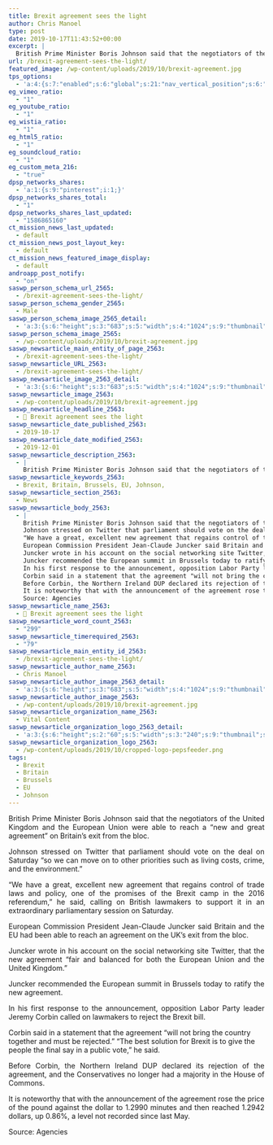 ```yaml
---
title: Brexit agreement sees the light
author: Chris Manoel
type: post
date: 2019-10-17T11:43:52+00:00
excerpt: |
  British Prime Minister Boris Johnson said that the negotiators of the United Kingdom and the European Union were able to reach a "new and great agreement" on Britain's exit from the bloc.
url: /brexit-agreement-sees-the-light/
featured_image: /wp-content/uploads/2019/10/brexit-agreement.jpg
tps_options:
  - 'a:4:{s:7:"enabled";s:6:"global";s:21:"nav_vertical_position";s:6:"global";s:23:"nav_hide_on_first_slide";b:0;s:23:"slide_loading_mechanism";s:6:"global";}'
eg_vimeo_ratio:
  - "1"
eg_youtube_ratio:
  - "1"
eg_wistia_ratio:
  - "1"
eg_html5_ratio:
  - "1"
eg_soundcloud_ratio:
  - "1"
eg_custom_meta_216:
  - "true"
dpsp_networks_shares:
  - 'a:1:{s:9:"pinterest";i:1;}'
dpsp_networks_shares_total:
  - "1"
dpsp_networks_shares_last_updated:
  - "1586865160"
ct_mission_news_last_updated:
  - default
ct_mission_news_post_layout_key:
  - default
ct_mission_news_featured_image_display:
  - default
androapp_post_notify:
  - "on"
saswp_person_schema_url_2565:
  - /brexit-agreement-sees-the-light/
saswp_person_schema_gender_2565:
  - Male
saswp_person_schema_image_2565_detail:
  - 'a:3:{s:6:"height";s:3:"683";s:5:"width";s:4:"1024";s:9:"thumbnail";s:75:"/wp-content/uploads/2019/10/brexit-agreement.jpg";}'
saswp_person_schema_image_2565:
  - /wp-content/uploads/2019/10/brexit-agreement.jpg
saswp_newsarticle_main_entity_of_page_2563:
  - /brexit-agreement-sees-the-light/
saswp_newsarticle_URL_2563:
  - /brexit-agreement-sees-the-light/
saswp_newsarticle_image_2563_detail:
  - 'a:3:{s:6:"height";s:3:"683";s:5:"width";s:4:"1024";s:9:"thumbnail";s:75:"/wp-content/uploads/2019/10/brexit-agreement.jpg";}'
saswp_newsarticle_image_2563:
  - /wp-content/uploads/2019/10/brexit-agreement.jpg
saswp_newsarticle_headline_2563:
  - 📰 Brexit agreement sees the light
saswp_newsarticle_date_published_2563:
  - 2019-10-17
saswp_newsarticle_date_modified_2563:
  - 2019-12-01
saswp_newsarticle_description_2563:
  - |
    British Prime Minister Boris Johnson said that the negotiators of the United Kingdom and the European Union were able to reach a "new and great agreement" on Britain's exit from the bloc.
saswp_newsarticle_keywords_2563:
  - Brexit, Britain, Brussels, EU, Johnson,
saswp_newsarticle_section_2563:
  - News
saswp_newsarticle_body_2563:
  - |
    British Prime Minister Boris Johnson said that the negotiators of the United Kingdom and the European Union were able to reach a "new and great agreement" on Britain's exit from the bloc.
    Johnson stressed on Twitter that parliament should vote on the deal on Saturday "so we can move on to other priorities such as living costs, crime, and the environment."
    "We have a great, excellent new agreement that regains control of trade laws and policy, one of the promises of the Brexit camp in the 2016 referendum," he said, calling on British lawmakers to support it in an extraordinary parliamentary session on Saturday.
    European Commission President Jean-Claude Juncker said Britain and the EU had been able to reach an agreement on the UK's exit from the bloc.
    Juncker wrote in his account on the social networking site Twitter, that the new agreement "fair and balanced for both the European Union and the United Kingdom."
    Juncker recommended the European summit in Brussels today to ratify the new agreement.
    In his first response to the announcement, opposition Labor Party leader Jeremy Corbin called on lawmakers to reject the Brexit bill.
    Corbin said in a statement that the agreement "will not bring the country together and must be rejected." "The best solution for Brexit is to give the people the final say in a public vote," he said.
    Before Corbin, the Northern Ireland DUP declared its rejection of the agreement, and the Conservatives no longer had a majority in the House of Commons.
    It is noteworthy that with the announcement of the agreement rose the price of the pound against the dollar to 1.2990 minutes and then reached 1.2942 dollars, up 0.86%, a level not recorded since last May.
    Source: Agencies
saswp_newsarticle_name_2563:
  - 📰 Brexit agreement sees the light
saswp_newsarticle_word_count_2563:
  - "299"
saswp_newsarticle_timerequired_2563:
  - "79"
saswp_newsarticle_main_entity_id_2563:
  - /brexit-agreement-sees-the-light/
saswp_newsarticle_author_name_2563:
  - Chris Manoel
saswp_newsarticle_author_image_2563_detail:
  - 'a:3:{s:6:"height";s:3:"683";s:5:"width";s:4:"1024";s:9:"thumbnail";s:75:"/wp-content/uploads/2019/10/brexit-agreement.jpg";}'
saswp_newsarticle_author_image_2563:
  - /wp-content/uploads/2019/10/brexit-agreement.jpg
saswp_newsarticle_organization_name_2563:
  - Vital Content
saswp_newsarticle_organization_logo_2563_detail:
  - 'a:3:{s:6:"height";s:2:"60";s:5:"width";s:3:"240";s:9:"thumbnail";s:82:"/wp-content/uploads/2019/10/cropped-logo-pepsfeeder.png";}'
saswp_newsarticle_organization_logo_2563:
  - /wp-content/uploads/2019/10/cropped-logo-pepsfeeder.png
tags:
  - Brexit
  - Britain
  - Brussels
  - EU
  - Johnson
---
```


<p style="text-align: justify;">
  British Prime Minister Boris Johnson said that the negotiators of the United Kingdom and the European Union were able to reach a &#8220;new and great agreement&#8221; on Britain&#8217;s exit from the bloc.
</p>

<p style="text-align: justify;">
  Johnson stressed on Twitter that parliament should vote on the deal on Saturday &#8220;so we can move on to other priorities such as living costs, crime, and the environment.&#8221;
</p>

<p style="text-align: justify;">
  &#8220;We have a great, excellent new agreement that regains control of trade laws and policy, one of the promises of the Brexit camp in the 2016 referendum,&#8221; he said, calling on British lawmakers to support it in an extraordinary parliamentary session on Saturday.
</p>

<p style="text-align: justify;">
  European Commission President Jean-Claude Juncker said Britain and the EU had been able to reach an agreement on the UK&#8217;s exit from the bloc.
</p>

<p style="text-align: justify;">
  Juncker wrote in his account on the social networking site Twitter, that the new agreement &#8220;fair and balanced for both the European Union and the United Kingdom.&#8221;
</p>

<p style="text-align: justify;">
  Juncker recommended the European summit in Brussels today to ratify the new agreement.
</p>

<p style="text-align: justify;">
  In his first response to the announcement, opposition Labor Party leader Jeremy Corbin called on lawmakers to reject the Brexit bill.
</p>

Corbin said in a statement that the agreement &#8220;will not bring the country together and must be rejected.&#8221; &#8220;The best solution for Brexit is to give the people the final say in a public vote,&#8221; he said.

<p style="text-align: justify;">
  Before Corbin, the Northern Ireland DUP declared its rejection of the agreement, and the Conservatives no longer had a majority in the House of Commons.
</p>

<p style="text-align: justify;">
  It is noteworthy that with the announcement of the agreement rose the price of the pound against the dollar to 1.2990 minutes and then reached 1.2942 dollars, up 0.86%, a level not recorded since last May.
</p>

<p style="text-align: justify;">
  Source: Agencies
</p>
